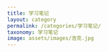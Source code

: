 ```yaml
---
title: 学习笔记
layout: category
permalink: /categories/学习笔记/
taxonomy: 学习笔记
image: assets/images/浩克.jpg
---
```


